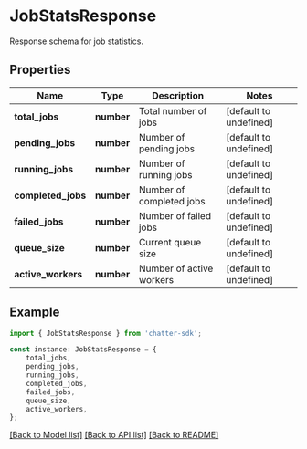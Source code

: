 # JobStatsResponse

Response schema for job statistics.

## Properties

Name | Type | Description | Notes
------------ | ------------- | ------------- | -------------
**total_jobs** | **number** | Total number of jobs | [default to undefined]
**pending_jobs** | **number** | Number of pending jobs | [default to undefined]
**running_jobs** | **number** | Number of running jobs | [default to undefined]
**completed_jobs** | **number** | Number of completed jobs | [default to undefined]
**failed_jobs** | **number** | Number of failed jobs | [default to undefined]
**queue_size** | **number** | Current queue size | [default to undefined]
**active_workers** | **number** | Number of active workers | [default to undefined]

## Example

```typescript
import { JobStatsResponse } from 'chatter-sdk';

const instance: JobStatsResponse = {
    total_jobs,
    pending_jobs,
    running_jobs,
    completed_jobs,
    failed_jobs,
    queue_size,
    active_workers,
};
```

[[Back to Model list]](../README.md#documentation-for-models) [[Back to API list]](../README.md#documentation-for-api-endpoints) [[Back to README]](../README.md)
